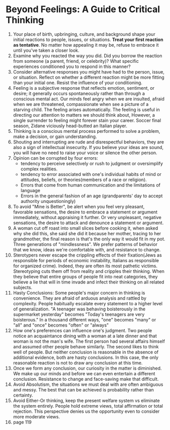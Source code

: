 # Beyond Feelings: A Guide to Critical Thinking

1. Your place of birth, upbringing, culture, and background shape your initial reactions to people, issues, or situations. **Treat your first reaction as tentative**. No matter how appealing it may be, refuse to embrace it until you've taken a closer look.
2. Examine why you reacted the way you did. Did you borrow the reaction from someone (a parent, friend, or celebrity)? What specific experiences conditioned you to respond in this manner?
3. Consider alternative responses you might have had to the person, issue, or situation. Reflect on whether a different reaction might be more fitting than your initial one. Resist the influence of your conditioning.
4. Feeling is a subjective response that reflects emotion, sentiment, or desire; it generally occurs spontaneously rather than through a conscious mental act. Our minds feel angry when we are insulted, afraid when we are threatened, compassionate when see a picture of a starving child. The feeling arises automatically. The feeling is useful in directing our attention to matters we should think about, However, a single surrender to feeling might forever stain your career. Soccer final season, Zidane viciously head-butted an Italian player. 
5. Thinking is a conscious mental process performed to solve a problem, make a decision, or gain understanding.
6. Shouting and interrupting are rude and disrespectful behaviors, they are also a sign of intellectual insecurity. If you believe your ideas are sound, you will have no need to raise your voice or silence the other person. 
7. Opinion can be corrupted by four errors:
   - tendency to perceive selectively or rush to judgment or oversimplify complex realities.
   - tendency to error associated with one's individual habits of mind or attitudes, beliefs, or theories(members of a race or religion).
   - Errors that come from human communication and the limitations of language
   - Errors in the general fashion of an age (grandparents' day to accept authority unquestioningly)
8. To avoid "Mine is Better", be alert when you feel very pleasant, favorable sensations, the desire to embrace a statement or argument immediately, without appraising it further. Or very unpleasant, negative sensations, the desire to attack and denounce a statement or argument.
9. A woman cut off roast into small slices before cooking it, when asked why she did this, she said she did it because her mother, tracing to her grandmother, the final reason is that's the only way it would fit in my pot. Three generations of "mindlessness". We prefer patterns of behavior that we know, ideas we're comfortable with, and resistance to change.
10. Sterotypers never escape the crippling effects of their fixation(Jews as responsible for periods of economic instability, Italians as responsible for organized crime). Indeed, they are often its most pathetic victims. Stereotyping cuts them off from reality and cripples their thinking. When they believe that entire groups of people fit into neat categories, they believe a lie that will in time invade and infect their thinking on all related subjects.
11. Hasty Conclusions: Some people's major concern in thinking is convenience. They are afraid of arduous analysis and rattled by complexity. People habitually escalate every statement to a higher level of generalization. "A teenager was behaving boisterously in the supermarket yesterday" becomes "Today's teenagers are very boisterous." In a thousand different ways, "one" becomes "many" or "all" and "once" becomes "often" or "always"
12. How one's preferences can influence one's judgment. Two people notice an acquaintance dining with a woman at a late dinner and that woman is not the man's wife. The first person had several affairs himself and assumed other people behave similarly. The second likes to think well of people. But neither conclusion is reasonable in the absence of additional evidence, both are hasty conclusions. In this case, the only reasonable reaction is not to draw any conclusion at this time.
13. Once we form any conclusion, our curiosity in the matter is diminished. We make up our minds and before we can even entertain a different conclusion. Resistance to change and face-saving make that difficult. 
14. Avoid Absolutism, the situations we must deal with are often ambiguous and messy. The best that can be achieved is probability rather than certainty.
15. Avoid Either-Or thinking, keep the present welfare system vs eliminate the system entirely. People hold extreme views, total affirmation or total rejection. This perspective denies us the opportunity even to consider more moderate views.
16. page 119
